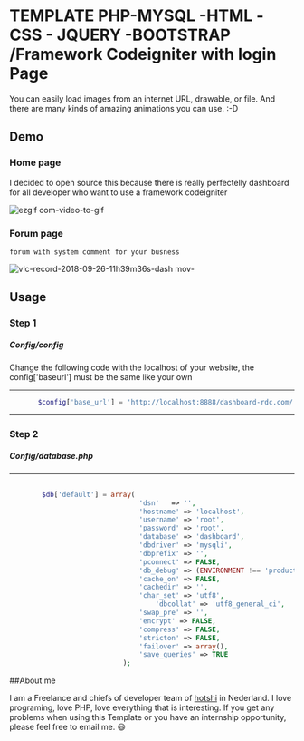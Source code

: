# TEMPLATE PHP-MYSQL -HTML -CSS - JQUERY -BOOTSTRAP /Framework Codeigniter with login Page
 


You can easily load images from an internet URL, drawable, or file. And there are many kinds of amazing animations you can use. :-D

## Demo 
### Home page

I decided to open source this because there is really perfectelly dashboard for all developer who want to use a framework codeigniter 

![ezgif com-video-to-gif](https://user-images.githubusercontent.com/39515872/46099092-bca68280-c17a-11e8-8e67-65c743e09149.gif)


### Forum page

    forum with system comment for your busness

![vlc-record-2018-09-26-11h39m36s-dash mov-](https://user-images.githubusercontent.com/39515872/46101552-1d38be00-c181-11e8-90db-590b42db676a.gif)

## Usage

### Step 1

##### Config/config 

Change the following code with the localhost of your website, the config['baseurl'] must be the same like your own

--------------------------------------------------------------
```php
       $config['base_url'] = 'http://localhost:8888/dashboard-rdc.com/';
```
---------------------------------------------------------------


### Step 2 

##### Config/database.php
-------------------------------------------------------------------
```php
 
        $db['default'] = array(
	                            'dsn'	=> '',
	                            'hostname' => 'localhost',
	                            'username' => 'root',
	                            'password' => 'root',
	                            'database' => 'dashboard',
	                            'dbdriver' => 'mysqli',
	                            'dbprefix' => '',
	                            'pconnect' => FALSE,
	                            'db_debug' => (ENVIRONMENT !== 'production'),
	                            'cache_on' => FALSE,
	                            'cachedir' => '',
	                            'char_set' => 'utf8',
                            	    'dbcollat' => 'utf8_general_ci',
	                            'swap_pre' => '',
	                            'encrypt' => FALSE,
	                            'compress' => FALSE,
	                            'stricton' => FALSE,
	                            'failover' => array(),
	                            'save_queries' => TRUE
                            );

```
##About me

I am a Freelance and chiefs of developer team of [hotshi](https://www.hotshi.com)  in  Nederland. I love programing, love PHP, love everything that is interesting. If you get any problems when using this Template or you have an internship opportunity, please feel free to email me. 😃
